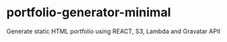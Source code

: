 # portfolio-generator-minimal
Generate static HTML portfolio using REACT, S3, Lambda and Gravatar APII
